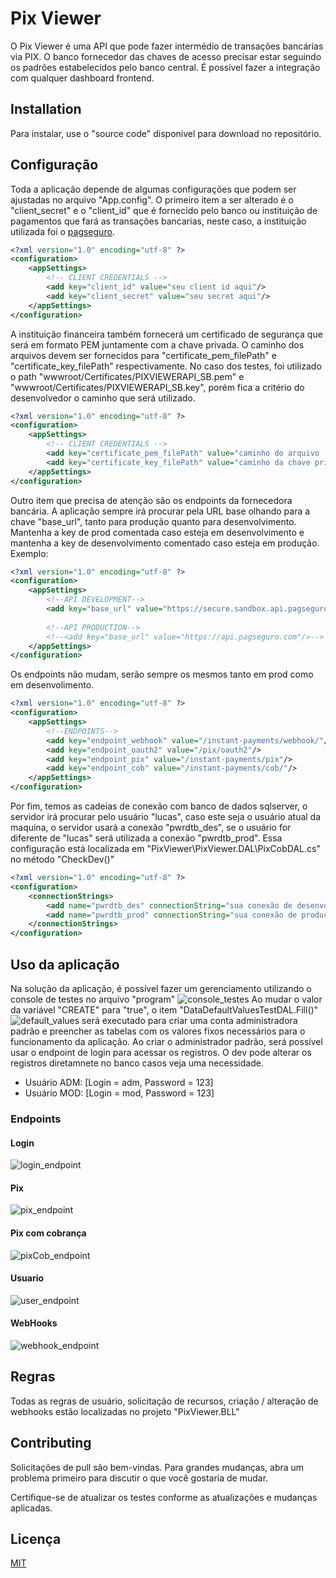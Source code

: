 # Pix Viewer

O Pix Viewer é uma API que pode fazer intermédio de transações bancárias via PIX. O banco fornecedor das chaves de acesso precisar estar seguindo os padrões estabelecidos pelo banco central. É possível fazer a integração com qualquer dashboard frontend.

## Installation
Para instalar, use o "source code" disponível para download no repositório.

## Configuração
Toda a aplicação depende de algumas configurações que podem ser ajustadas no arquivo "App.config". O primeiro item a ser alterado é o "client_secret" e o "client_id" que é fornecido pelo banco ou instituição de pagamentos que fará as transações bancarias, neste caso, a instituição utilizada foi o [pagseguro](https://app.pipefy.com/public/form/2e56YZLK).
```xml
<?xml version="1.0" encoding="utf-8" ?>
<configuration>
	<appSettings>
		<!-- CLIENT CREDENTIALS -->
		<add key="client_id" value="seu client id aqui"/>
		<add key="client_secret" value="seu secret aqui"/>
	</appSettings>
</configuration>
```
A instituição financeira também fornecerá um certificado de segurança que será em formato PEM juntamente com a chave privada. O caminho dos arquivos devem ser fornecidos para "certificate_pem_filePath" e "certificate_key_filePath" respectivamente. No caso dos testes, foi utilizado o path "wwwroot/Certificates/PIXVIEWERAPI_SB.pem" e "wwwroot/Certificates/PIXVIEWERAPI_SB.key", porém fica a critério do desenvolvedor o caminho que será utilizado.
```xml
<?xml version="1.0" encoding="utf-8" ?>
<configuration>
	<appSettings>
		<!-- CLIENT CREDENTIALS -->
		<add key="certificate_pem_filePath" value="caminho do arquivo .pem aqui"/>
		<add key="certificate_key_filePath" value="caminho da chave privada aqui"/>
	</appSettings>
</configuration>

```
Outro item que precisa de atenção são os endpoints da fornecedora bancária. A aplicação sempre irá procurar pela URL base olhando para a chave "base_url",  tanto para produção quanto para desenvolvimento. Mantenha a key de prod comentada caso esteja em desenvolvimento e mantenha a key de desenvolvimento comentado caso esteja em produção. Exemplo: 
```xml
<?xml version="1.0" encoding="utf-8" ?>
<configuration>
	<appSettings>
		<!--API DEVELOPMENT-->
		<add key="base_url" value="https://secure.sandbox.api.pagseguro.com"/>
		
		<!--API PRODUCTION-->
		<!--<add key="base_url" value="https://api.pagseguro.com"/>-->
	</appSettings>
</configuration>
```
Os endpoints não mudam, serão sempre os mesmos tanto em prod como em desenvolimento.

```xml
<?xml version="1.0" encoding="utf-8" ?>
<configuration>
	<appSettings>
		<!--ENDPOINTS-->
		<add key="endpoint_webhook" value="/instant-payments/webhook/"/>
		<add key="endpoint_oauth2" value="/pix/oauth2"/>
		<add key="endpoint_pix" value="/instant-payments/pix"/>
		<add key="endpoint_cob" value="/instant-payments/cob/"/>
	</appSettings>
</configuration>
```
Por fim, temos as cadeias de conexão com banco de dados sqlserver, o servidor irá procurar pelo usuário "lucas", caso este seja o usuário atual da maquina, o servidor usará a conexão "pwrdtb_des",  se o usuário for diferente de "lucas" será utilizada a conexão "pwrdtb_prod". Essa configuração está localizada em "PixViewer\PixViewer.DAL\PixCobDAL.cs" no método "CheckDev()"
```xml
<?xml version="1.0" encoding="utf-8" ?>
<configuration>
	<connectionStrings>
		<add name="pwrdtb_des" connectionString="sua conexão de desenvolvimento sqlserver aqui"/>
		<add name="pwrdtb_prod" connectionString="sua conexão de produção sqlserver aqui"/>
	</connectionStrings>
</configuration>

```

## Uso da aplicação
Na solução da aplicação, é possível fazer um gerenciamento utilizando o console de testes no arquivo "program" ![console_testes](readme_images/ConsoleTeste.png)
Ao mudar o valor da variável "CREATE" para "true", o item "DataDefaultValuesTestDAL.Fill()" ![default_values](readme_images/DefaultValuesFill.png) será executado para criar uma conta administradora padrão e preencher as tabelas com os valores fixos necessários para o funcionamento da aplicação. Ao criar o administrador padrão, será possível usar o endpoint de login para acessar os registros. O dev pode alterar os registros diretamnete no banco casos veja uma necessidade.
- Usuário ADM: [Login = adm, Password = 123]
- Usuário MOD: [Login = mod, Password = 123]

### Endpoints
#### Login
![login_endpoint](readme_images/Login.png)

#### Pix
![pix_endpoint](readme_images/Pix.png)

#### Pix com cobrança
![pixCob_endpoint](readme_images/PixCob.png)

#### Usuario
![user_endpoint](readme_images/User.png)

#### WebHooks
![webhook_endpoint](readme_images/webhook.png)
## Regras
Todas as regras de usuário, solicitação de recursos, criação / alteração de webhooks estão localizadas no projeto "PixViewer.BLL"

## Contributing
Solicitações de pull são bem-vindas. Para grandes mudanças, abra um problema primeiro para discutir o que você gostaria de mudar.

Certifique-se de atualizar os testes conforme as atualizações e mudanças aplicadas.

## Licença
[MIT](https://choosealicense.com/licenses/mit/)